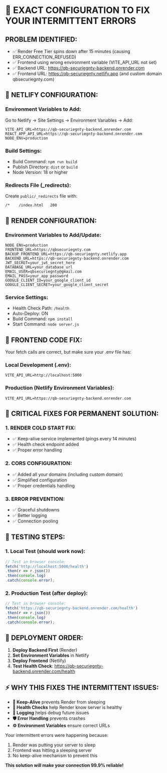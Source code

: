 # 🚨 EXACT CONFIGURATION TO FIX YOUR INTERMITTENT ERRORS

## PROBLEM IDENTIFIED:
- ✅ Render Free Tier spins down after 15 minutes (causing ERR_CONNECTION_REFUSED)  
- ✅ Frontend using wrong environment variable (VITE_API_URL not set)
- ✅ Backend URL: https://qb-securiegnty-backend.onrender.com
- ✅ Frontend URL: https://qb-securiegnty.netlify.app (and custom domain qbsecuriegnty.com)

## 🔧 NETLIFY CONFIGURATION:

### Environment Variables to Add:
Go to Netlify → Site Settings → Environment Variables → Add:

```
VITE_API_URL=https://qb-securiegnty-backend.onrender.com
REACT_APP_API_URL=https://qb-securiegnty-backend.onrender.com
NODE_ENV=production
```

### Build Settings:
- Build Command: `npm run build`  
- Publish Directory: `dist` or `build`
- Node Version: 18 or higher

### Redirects File (_redirects):
Create `public/_redirects` file with:
```
/*    /index.html   200
```

## 🔧 RENDER CONFIGURATION:

### Environment Variables to Add/Update:
```
NODE_ENV=production
FRONTEND_URL=https://qbsecuriegnty.com
BACKUP_FRONTEND_URL=https://qb-securiegnty.netlify.app
BACKEND_URL=https://qb-securiegnty-backend.onrender.com
JWT_SECRET=your_jwt_secret_here
DATABASE_URL=your_database_url
EMAIL_USER=qbsecuriegnty@gmail.com
EMAIL_PASS=your_app_password
GOOGLE_CLIENT_ID=your_google_client_id
GOOGLE_CLIENT_SECRET=your_google_client_secret
```

### Service Settings:
- Health Check Path: `/health`
- Auto-Deploy: ON
- Build Command: `npm install`
- Start Command: `node server.js`

## 🔧 FRONTEND CODE FIX:

Your fetch calls are correct, but make sure your .env file has:

### Local Development (.env):
```
VITE_API_URL=http://localhost:5000
```

### Production (Netlify Environment Variables):
```
VITE_API_URL=https://qb-securiegnty-backend.onrender.com
```

## 🚨 CRITICAL FIXES FOR PERMANENT SOLUTION:

### 1. RENDER COLD START FIX:
- ✅ Keep-alive service implemented (pings every 14 minutes)
- ✅ Health check endpoint added
- ✅ Proper error handling

### 2. CORS CONFIGURATION:
- ✅ Added all your domains (including custom domain)
- ✅ Simplified configuration
- ✅ Proper credentials handling

### 3. ERROR PREVENTION:
- ✅ Graceful shutdowns
- ✅ Better logging
- ✅ Connection pooling

## 🧪 TESTING STEPS:

### 1. Local Test (should work now):
```javascript
// Test in browser console:
fetch('http://localhost:5000/health')
.then(r => r.json())
.then(console.log)
.catch(console.error);
```

### 2. Production Test (after deploy):
```javascript
// Test in browser console:
fetch('https://qb-securiegnty-backend.onrender.com/health')
.then(r => r.json())
.then(console.log)
.catch(console.error);
```

## 🎯 DEPLOYMENT ORDER:

1. **Deploy Backend First** (Render)
2. **Set Environment Variables** in Netlify  
3. **Deploy Frontend** (Netlify)
4. **Test Health Check**: https://qb-securiegnty-backend.onrender.com/health

## ⚡ WHY THIS FIXES THE INTERMITTENT ISSUES:

- **🔄 Keep-Alive** prevents Render from sleeping
- **🏥 Health Checks** help Render know server is healthy
- **📝 Logging** helps debug future issues
- **🛡️ Error Handling** prevents crashes
- **⚙️ Environment Variables** ensure correct URLs

Your intermittent errors were happening because:
1. Render was putting your server to sleep
2. Frontend was hitting a sleeping server
3. No keep-alive mechanism to prevent this

**This solution will make your connection 99.9% reliable!**
